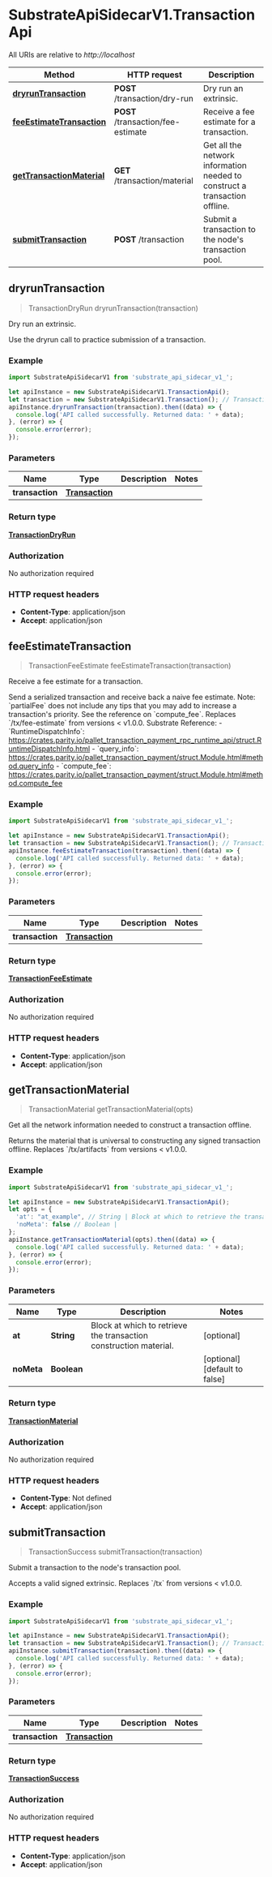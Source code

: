 # SubstrateApiSidecarV1.TransactionApi

All URIs are relative to *http://localhost*

Method | HTTP request | Description
------------- | ------------- | -------------
[**dryrunTransaction**](TransactionApi.md#dryrunTransaction) | **POST** /transaction/dry-run | Dry run an extrinsic.
[**feeEstimateTransaction**](TransactionApi.md#feeEstimateTransaction) | **POST** /transaction/fee-estimate | Receive a fee estimate for a transaction.
[**getTransactionMaterial**](TransactionApi.md#getTransactionMaterial) | **GET** /transaction/material | Get all the network information needed to construct a transaction offline.
[**submitTransaction**](TransactionApi.md#submitTransaction) | **POST** /transaction | Submit a transaction to the node&#39;s transaction pool.



## dryrunTransaction

> TransactionDryRun dryrunTransaction(transaction)

Dry run an extrinsic.

Use the dryrun call to practice submission of a transaction.

### Example

```javascript
import SubstrateApiSidecarV1 from 'substrate_api_sidecar_v1_';

let apiInstance = new SubstrateApiSidecarV1.TransactionApi();
let transaction = new SubstrateApiSidecarV1.Transaction(); // Transaction | 
apiInstance.dryrunTransaction(transaction).then((data) => {
  console.log('API called successfully. Returned data: ' + data);
}, (error) => {
  console.error(error);
});

```

### Parameters


Name | Type | Description  | Notes
------------- | ------------- | ------------- | -------------
 **transaction** | [**Transaction**](Transaction.md)|  | 

### Return type

[**TransactionDryRun**](TransactionDryRun.md)

### Authorization

No authorization required

### HTTP request headers

- **Content-Type**: application/json
- **Accept**: application/json


## feeEstimateTransaction

> TransactionFeeEstimate feeEstimateTransaction(transaction)

Receive a fee estimate for a transaction.

Send a serialized transaction and receive back a naive fee estimate. Note: &#x60;partialFee&#x60; does not include any tips that you may add to increase a transaction&#39;s priority. See the reference on &#x60;compute_fee&#x60;. Replaces &#x60;/tx/fee-estimate&#x60; from versions &lt; v1.0.0. Substrate Reference: - &#x60;RuntimeDispatchInfo&#x60;: https://crates.parity.io/pallet_transaction_payment_rpc_runtime_api/struct.RuntimeDispatchInfo.html - &#x60;query_info&#x60;: https://crates.parity.io/pallet_transaction_payment/struct.Module.html#method.query_info - &#x60;compute_fee&#x60;: https://crates.parity.io/pallet_transaction_payment/struct.Module.html#method.compute_fee

### Example

```javascript
import SubstrateApiSidecarV1 from 'substrate_api_sidecar_v1_';

let apiInstance = new SubstrateApiSidecarV1.TransactionApi();
let transaction = new SubstrateApiSidecarV1.Transaction(); // Transaction | 
apiInstance.feeEstimateTransaction(transaction).then((data) => {
  console.log('API called successfully. Returned data: ' + data);
}, (error) => {
  console.error(error);
});

```

### Parameters


Name | Type | Description  | Notes
------------- | ------------- | ------------- | -------------
 **transaction** | [**Transaction**](Transaction.md)|  | 

### Return type

[**TransactionFeeEstimate**](TransactionFeeEstimate.md)

### Authorization

No authorization required

### HTTP request headers

- **Content-Type**: application/json
- **Accept**: application/json


## getTransactionMaterial

> TransactionMaterial getTransactionMaterial(opts)

Get all the network information needed to construct a transaction offline.

Returns the material that is universal to constructing any signed transaction offline. Replaces &#x60;/tx/artifacts&#x60; from versions &lt; v1.0.0.

### Example

```javascript
import SubstrateApiSidecarV1 from 'substrate_api_sidecar_v1_';

let apiInstance = new SubstrateApiSidecarV1.TransactionApi();
let opts = {
  'at': "at_example", // String | Block at which to retrieve the transaction construction material.
  'noMeta': false // Boolean | 
};
apiInstance.getTransactionMaterial(opts).then((data) => {
  console.log('API called successfully. Returned data: ' + data);
}, (error) => {
  console.error(error);
});

```

### Parameters


Name | Type | Description  | Notes
------------- | ------------- | ------------- | -------------
 **at** | **String**| Block at which to retrieve the transaction construction material. | [optional] 
 **noMeta** | **Boolean**|  | [optional] [default to false]

### Return type

[**TransactionMaterial**](TransactionMaterial.md)

### Authorization

No authorization required

### HTTP request headers

- **Content-Type**: Not defined
- **Accept**: application/json


## submitTransaction

> TransactionSuccess submitTransaction(transaction)

Submit a transaction to the node&#39;s transaction pool.

Accepts a valid signed extrinsic. Replaces &#x60;/tx&#x60; from versions &lt; v1.0.0.

### Example

```javascript
import SubstrateApiSidecarV1 from 'substrate_api_sidecar_v1_';

let apiInstance = new SubstrateApiSidecarV1.TransactionApi();
let transaction = new SubstrateApiSidecarV1.Transaction(); // Transaction | 
apiInstance.submitTransaction(transaction).then((data) => {
  console.log('API called successfully. Returned data: ' + data);
}, (error) => {
  console.error(error);
});

```

### Parameters


Name | Type | Description  | Notes
------------- | ------------- | ------------- | -------------
 **transaction** | [**Transaction**](Transaction.md)|  | 

### Return type

[**TransactionSuccess**](TransactionSuccess.md)

### Authorization

No authorization required

### HTTP request headers

- **Content-Type**: application/json
- **Accept**: application/json

